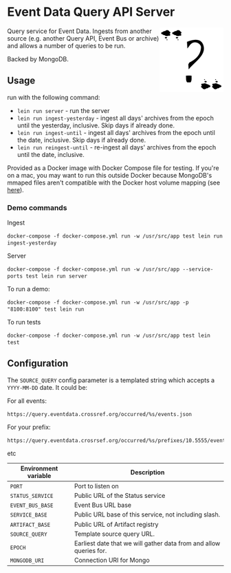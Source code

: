 # Event Data Query API Server

<img src="doc/logo.png" align="right" style="float: right">

Query service for Event Data. Ingests from another source (e.g. another Query API, Event Bus or archive) and allows a number of queries to be run. 

Backed by MongoDB.

## Usage

run with the following command:
 - `lein run server` - run the server
 - `lein run ingest-yesterday` - ingest all days' archives from the epoch until the yesterday, inclusive. Skip days if already done.
 - `lein run ingest-until` - ingest all days' archives from the epoch until the date, inclusive. Skip days if already done.
 - `lein run reingest-until` - re-ingest all days' archives from the epoch until the date, inclusive. 

Provided as a Docker image with Docker Compose file for testing. If you're on a mac, you may want to run this outside Docker because MongoDB's mmaped files aren't compatible with the Docker host volume mapping (see [here](https://hub.docker.com/_/mongo/)).


### Demo commands

Ingest

    docker-compose -f docker-compose.yml run -w /usr/src/app test lein run ingest-yesterday

Server

    docker-compose -f docker-compose.yml run -w /usr/src/app --service-ports test lein run server


To run a demo:

    docker-compose -f docker-compose.yml run -w /usr/src/app -p "8100:8100" test lein run

To run tests

    docker-compose -f docker-compose.yml run -w /usr/src/app test lein test

## Configuration

The `SOURCE_QUERY` config parameter is a templated string which accepts a `YYYY-MM-DD` date. It could be:

For all events:

    https://query.eventdata.crossref.org/occurred/%s/events.json

For your prefix:

    https://query.eventdata.crosrsef.org/occurred/%s/prefixes/10.5555/events.json

etc

| Environment variable | Description                         |
|----------------------|-------------------------------------|
| `PORT`               | Port to listen on                   |
| `STATUS_SERVICE`     | Public URL of the Status service    |
| `EVENT_BUS_BASE`     | Event Bus URL base                  |
| `SERVICE_BASE`       | Public URL base of this service, not including slash. |
| `ARTIFACT_BASE`      | Public URL of Artifact registry     |
| `SOURCE_QUERY`       | Template source query URL.          |
| `EPOCH`              | Earliest date that we will gather data from and allow queries for. |
| `MONGODB_URI`        | Connection URI for Mongo            |